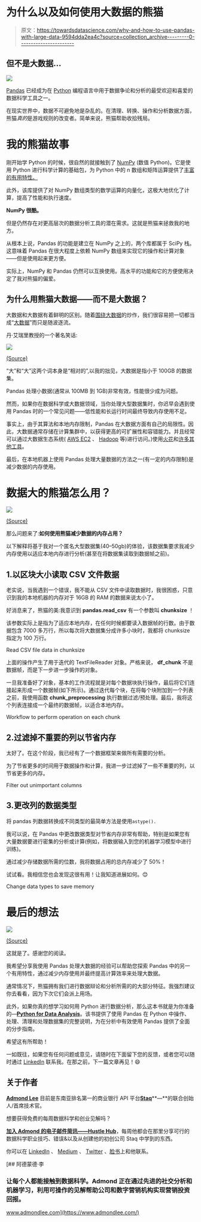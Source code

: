 # 为什么以及如何使用大数据的熊猫

> 原文：<https://towardsdatascience.com/why-and-how-to-use-pandas-with-large-data-9594dda2ea4c?source=collection_archive---------0----------------------->

## 但不是大数据…

![](img/8a5b3f0f3edb73e6bb3831029257d603.png)

[Pandas](https://pandas.pydata.org/) 已经成为在 [Python](https://www.python.org/) 编程语言中用于数据争论和分析的最受欢迎和喜爱的数据科学工具之一。

在现实世界中，数据不可避免地是杂乱的。在清理、转换、操作和分析数据方面，熊猫*真的*是游戏规则的改变者。简单来说，熊猫帮助收拾残局。

# 我的熊猫故事

刚开始学 Python 的时候，很自然的就接触到了 [NumPy](http://www.numpy.org/) (数值 Python)。它是使用 Python 进行科学计算的基础包，为 Python 中的 n 数组和矩阵运算提供了[丰富的有用特性。](https://activewizards.com/blog/top-15-libraries-for-data-science-in-python/)

此外，该库提供了对 NumPy 数组类型的数学运算的向量化，这极大地优化了计算，提高了性能和执行速度。

**NumPy 很酷。**

但是仍然存在对更高层次的数据分析工具的潜在需求。这就是熊猫来拯救我的地方。

从根本上说，Pandas 的功能是建立在 NumPy 之上的，两个库都属于 SciPy 栈。这意味着 Pandas 在很大程度上依赖 NumPy 数组来实现它的操作和计算对象——但是使用起来更方便。

实际上，NumPy 和 Pandas 仍然可以互换使用。高水平的功能和它的方便使用决定了我对熊猫的偏爱。

## 为什么用熊猫大数据——而不是大数据？

大数据和大数据有着鲜明的区别。随着[围绕大数据](https://www.wired.com/insights/2014/04/big-data-big-hype/)的炒作，我们很容易把一切都当成“[大数据](http://blog.syncsort.com/2018/03/big-data/big-data-vs-traditional-data/)”而只是随波逐流。

丹·艾瑞里教授的一个著名笑话:

![](img/29ed2a5ecae718a708b099c0ae5af071.png)

[(Source)](https://www.facebook.com/dan.ariely/posts/904383595868)

“大”和“大”这两个词本身是“相对的”,以我的拙见，大数据是指小于 100GB 的数据集。

Pandas 处理小数据(通常从 100MB 到 1GB)非常有效，性能很少成为问题。

然而，如果你在数据科学或大数据领域，当你处理大型数据集时，你迟早会遇到使用 Pandas 时的一个常见问题——低性能和长运行时间最终导致内存使用不足。

事实上，由于其算法和本地内存限制，Pandas 在大数据方面有自己的局限性。因此，大数据通常存储在计算集群中，以获得更高的可扩展性和容错能力。并且经常可以通过大数据生态系统( [AWS EC2](https://aws.amazon.com/ec2/) 、 [Hadoop](https://hadoop.apache.org/) 等)进行访问。)使用[火花](https://spark.apache.org/)和[许多其他工具](https://www.edureka.co/blog/hadoop-ecosystem)。

最后，在本地机器上使用 Pandas 处理大量数据的方法之一(有一定的内存限制)是减少数据的内存使用。

# 数据大的熊猫怎么用？

![](img/63482405cc36a5b7b4a9048b9e42c317.png)

[(Source)](https://unsplash.com/photos/lO2qvjuM7ec)

那么问题来了:**如何使用熊猫减少数据的内存占用？**

以下解释将基于我对一个匿名大型数据集(40–50gb)的体验，该数据集要求我减少内存使用以适应本地内存进行分析(甚至在将数据集读取到数据帧之前)。

## 1.以区块大小读取 CSV 文件数据

老实说，当我遇到一个错误，我不能从 CSV 文件中读取数据时，我很困惑，只意识到我的本地机器的内存对于 16GB 的 RAM 的数据来说太小了。

好消息来了，熊猫的美:我意识到 **pandas.read_csv** 有一个参数叫 **chunksize** ！

该参数实际上是指为了适应本地内存，在任何时候都要读入数据帧的行数。由于数据包含 7000 多万行，所以每次将大数据集分成许多小块时，我都将 chunksize 指定为 100 万行。

Read CSV file data in chunksize

上面的操作产生了用于迭代的 TextFileReader 对象。严格来说， **df_chunk** 不是数据帧，而是下一步进一步操作的对象。

一旦我准备好了对象，基本的工作流程就是对每个数据块执行操作，最后将它们连接起来形成一个数据帧(如下所示)。通过迭代每个块，在将每个块附加到一个列表之前，我使用函数 **chunk_preprocessing** 执行数据过滤/预处理。最后，我将这个列表连接成一个最终的数据帧，以适合本地内存。

Workflow to perform operation on each chunk

## 2.过滤掉不重要的列以节省内存

太好了。在这个阶段，我已经有了一个数据框架来做所有需要的分析。

为了节省更多的时间用于数据操作和计算，我进一步过滤掉了一些不重要的列，以节省更多的内存。

Filter out unimportant columns

## 3.更改列的数据类型

将 pandas 列数据转换成不同类型的最简单方法是使用`astype().`

我可以说，在 Pandas 中更改数据类型对节省内存非常有帮助，特别是如果您有大量数据要进行密集的分析或计算(例如，将数据输入到您的机器学习模型中进行训练)。

通过减少存储数据所需的位数，我将数据占用的总内存减少了 50%！

试试看。我相信您也会发现这很有用！让我知道进展如何。😊

Change data types to save memory

# 最后的想法

![](img/c0ac31cf1a253889ffb1a611a27f2297.png)

[(Source)](https://unsplash.com/photos/FXFz-sW0uwo)

这就是了。感谢您的阅读。

我希望分享我使用 Pandas 处理大数据的经验可以帮助您探索 Pandas 中的另一个有用特性，通过减少内存使用并最终提高计算效率来处理大数据。

通常情况下，熊猫拥有我们进行数据辩论和分析所需的的大部分特征。我强烈建议你去看看，因为下次它们会派上用场。

此外，如果你真的想学习如何用 Python 进行数据分析，那么这本书就是为你准备的—[**Python for Data Analysis**](https://www.amazon.com/Python-Data-Analysis-Wrangling-IPython/dp/1449319793/ref=as_li_ss_tl?ie=UTF8&linkCode=ll1&tag=admond-20&linkId=3b36a4cb00a369cf09eb1d7af9690b8a)。该书提供了使用 Pandas 在 Python 中操作、处理、清理和处理数据集的完整说明，为在分析中有效使用 Pandas 提供了全面的分步指南。

希望这有所帮助！

一如既往，如果您有任何问题或意见，请随时在下面留下您的反馈，或者您可以随时通过 [LinkedIn](https://www.linkedin.com/in/admond1994/) 联系我。在那之前，下一篇文章再见！😄

## 关于作者

[**Admond Lee**](https://www.linkedin.com/in/admond1994/) 目前是东南亚排名第一的商业银行 API 平台[**Staq**](https://www.trystaq.com)**—**的联合创始人/首席技术官。

想要获得免费的每周数据科学和创业见解吗？

[**加入 Admond 的电子邮件简讯——Hustle Hub**](https://bit.ly/3pGF8jv)，每周他都会在那里分享可行的数据科学职业技巧、错误&以及从创建他的初创公司 Staq 中学到的东西。

你可以在 [LinkedIn](https://www.linkedin.com/in/admond1994/) 、 [Medium](https://medium.com/@admond1994) 、 [Twitter](https://twitter.com/admond1994) 、[脸书](https://www.facebook.com/admond1994)上和他联系。

[](https://www.admondlee.com/) [## 阿德蒙德·李

### 让每个人都能接触到数据科学。Admond 正在通过先进的社交分析和机器学习，利用可操作的见解帮助公司和数字营销机构实现营销投资回报。

www.admondlee.com](https://www.admondlee.com/)